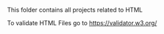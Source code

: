 This folder contains all projects related to HTML

To validate HTML Files go to https://validator.w3.org/